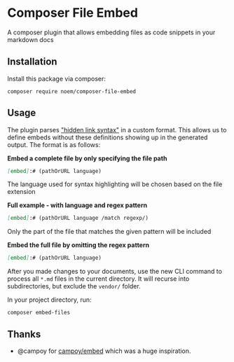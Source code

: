 # Composer File Embed

A composer plugin that allows embedding files as code snippets in your markdown docs

## Installation

Install this package via composer:

`composer require noem/composer-file-embed`

## Usage

The plugin parses ["hidden link syntax"](https://stackoverflow.com/a/20885980) in a custom format. This allows us to
define embeds without these definitions showing up in the generated output. The format is as follows:

**Embed a complete file by only specifying the file path**

```markdown
[embed]:# (pathOrURL language)
```

The language used for syntax highlighting will be chosen based on the file extension

**Full example - with language and regex pattern**

```markdown
[embed]:# (pathOrURL language /match regexp/)
```

Only the part of the file that matches the given pattern will be included

**Embed the full file by omitting the regex pattern**

```markdown
[embed]:# (pathOrURL language)
```

After you made changes to your documents, use the new CLI command to process all `*.md` files in the current directory.
It will recurse into subdirectories, but exclude the `vendor/` folder.

In your project directory, run:

```shell
composer embed-files
```

## Thanks

* @campoy for [campoy/embed](https://github.com/campoy/embed) which was a huge inspiration.
